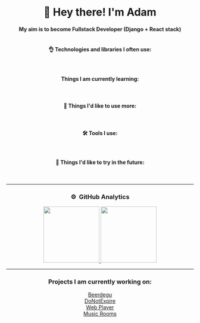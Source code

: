 <div align="center">
  <div>
    <h1>👋 Hey there! I'm Adam</h1>
  </div>

#### My aim is to become Fullstack Developer (Django + React stack)<br><br>

#### 👌 Technologies and libraries I often use:

  <div>
    <img src="https://img.shields.io/badge/Python-3776AB?style=flat&logo=python&logoColor=white" alt=""/>&nbsp;
    <img src="https://img.shields.io/badge/Django-092E20?style=flat&logo=django&logoColor=white" alt=""/>&nbsp;
    <img src="https://img.shields.io/badge/Django-REST-ff1709?style=flat&logo=django&logoColor=white&color=ff1709&labelColor=gray" alt=""/>
    <img src="https://img.shields.io/badge/HTML5-E34F26?style=flat&logo=html5&logoColor=white" alt=""/>&nbsp;
    <img src="https://img.shields.io/badge/CSS3-1572B6?style=flat&logo=css3&logoColor=white" alt=""/>&nbsp;
    <img src="https://img.shields.io/badge/-JavaScript-05122A?style=flat&logo=javascript" alt=""/>&nbsp;
    <img src="https://img.shields.io/badge/TypeScript-007ACC?style=flat&logo=typescript&logoColor=white" alt=""/>&nbsp;
    <img src="https://img.shields.io/badge/React-20232A?style=flat&logo=react&logoColor=61DAFB" alt=""/>&nbsp;
    <img src="https://img.shields.io/badge/Docker-008FCC?style=flat&logo=docker&logoColor=white" alt=""/>&nbsp;
  </div>

#### Things I am currently learning:

  <div>
    <img src="https://img.shields.io/badge/Celery-8C9A41?&style=flat&logo=celery&logoColor=white" alt=""/>&nbsp;
    <img src="https://img.shields.io/badge/Chakra--UI-319795?style=flat&logo=chakra-ui&logoColor=white" alt=""/>&nbsp;
    <img src="https://img.shields.io/badge/Sass-CC6699?style=flat&logo=sass&logoColor=white" alt=""/>&nbsp;
    <img src="https://img.shields.io/badge/Redux-593D88?style=flat&logo=redux&logoColor=white" alt=""/>&nbsp;
    <img src="https://img.shields.io/badge/Cypress-17202C?style=flat&logo=cypress&logoColor=white" alt=""/>&nbsp;
    <img src="https://img.shields.io/badge/Next.js-%23000000.svg?&style=flat&logo=next.js&logoColor=white" alt=""/>&nbsp;
  </div>
  
#### 🧐 Things I'd like to use more:
  <div>
    <img src="https://img.shields.io/badge/Electron-2B2E3A?style=flat&logo=electron&logoColor=9FEAF9" alt="">&nbsp;
    <img src="https://img.shields.io/badge/PostgreSQL-316192?style=flat&logo=postgresql&logoColor=white" alt=""/>&nbsp;
    <img src="https://img.shields.io/badge/SQL-07405E?style=flat&logo=sqlite&logoColor=white" alt=""/>&nbsp;
    <img src="https://img.shields.io/badge/Material--UI-0081CB?style=flat&logo=mui&logoColor=white" alt=""/>&nbsp;
    <img src="https://img.shields.io/badge/Bootstrap-563D7C?style=flat&logo=bootstrap&logoColor=white" alt=""/>&nbsp;
    <img src="https://img.shields.io/badge/Redis-CC0000.svg?&style=flat&logo=redis&logoColor=white" alt="">&nbsp;
    <img src="https://img.shields.io/badge/Jest-C21325?style=flat&logo=jest&logoColor=white" alt=""/>&nbsp;
  </div>

#### 🛠️ Tools I use:

  <div>
    <img src="https://img.shields.io/badge/-Postman-05122A?style=flat&logo=postman&logoColor=fc9803" alt=""/>&nbsp;
    <img src="https://img.shields.io/badge/-Pycharm-05122A?style=flat&logo=pycharm&logoColor=40a832" alt=""/>&nbsp;
    <img src="https://img.shields.io/badge/-Webstorm-05122A?style=flat&logo=webstorm&logoColor=32a0a8" alt=""/>&nbsp;
    <img src="https://img.shields.io/badge/-Visual%20Studio%20Code-05122A?style=flat&logo=visual-studio-code&logoColor=007ACC" alt=""/>&nbsp;
    <img src="https://img.shields.io/badge/npm-05122A?style=flat&logo=npm" alt="" />&nbsp;
    <img src="https://img.shields.io/badge/yarn-05122A?style=flat&logo=yarn" alt="" />&nbsp;
    <img src="https://img.shields.io/badge/-Git-05122A?style=flat&logo=git" alt=""/>&nbsp;
    <img src="https://img.shields.io/badge/-GitHub-05122A?style=flat&logo=github" alt=""/>&nbsp;
  </div>

#### 🤔 Things I'd like to try in the future:

  <div>
    <img src="https://img.shields.io/badge/RabbitMQ-%23FF6600.svg?&style=flat&logo=rabbitmq&logoColor=white" alt=""/>&nbsp;
    <img src="https://img.shields.io/badge/Firebase%20-%23039BE5.svg?&style=flat&logo=firebase" alt=""/>&nbsp;
    <img src="https://img.shields.io/badge/Selenium-43B02A?style=flat&logo=Selenium&logoColor=white" alt="">&nbsp;
    <img src="https://img.shields.io/badge/MongoDB-4EA94B?style=flat&logo=mongodb&logoColor=white" alt=""/>&nbsp;
    <img src="https://img.shields.io/badge/FastAPI-109989?style=flat&logo=FASTAPI&logoColor=white" alt=""/>&nbsp;
    <img src="https://img.shields.io/badge/TailwindCSS-38B2AC?style=flat&logo=tailwind-css&logoColor=white" alt=""/>&nbsp;
    <img src="https://img.shields.io/badge/-GraphQL-E10098?style=flat&logo=graphql&logoColor=white" alt=""/>&nbsp;
    <img src="https://img.shields.io/badge/Gatsby-663399?style=flat&logo=gatsby&logoColor=white" alt=""/>&nbsp;
    <img src="https://img.shields.io/badge/Supabase-181818?style=flat&logo=supabase&logoColor=white" alt=""/>&nbsp;
  </div>
  
---

### ⚙️ &nbsp;GitHub Analytics

  <p>
  <a href="https://github.com/Alschn">
    <img height="150em" src="https://github-readme-stats-eight-theta.vercel.app/api?username=Alschn&show_icons=true&theme=algolia&include_all_commits=true&count_private=true"/>
    <img height="150em" src="https://github-readme-stats-eight-theta.vercel.app/api/top-langs/?username=Alschn&layout=compact&langs_count=8&theme=algolia"/>
  </a>
  </p>

---

### Projects I am currently working on:

  <div>
    <a href="https://github.com/Alschn/Beerdegu">Beerdegu</a><br>
    <a href="https://github.com/Alschn/DoNotExpire">DoNotExpire</a><br>
    <a href="https://github.com/Alschn/WebPlayer">Web Player</a><br>
    <a href="https://github.com/Alschn/MusicRooms">Music Rooms</a><br>
  </div>
  
</div>
